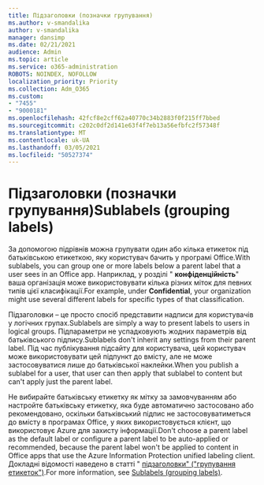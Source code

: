 ```yaml
---
title: Підзаголовки (позначки групування)
ms.author: v-smandalika
author: v-smandalika
manager: dansimp
ms.date: 02/21/2021
audience: Admin
ms.topic: article
ms.service: o365-administration
ROBOTS: NOINDEX, NOFOLLOW
localization_priority: Priority
ms.collection: Adm_O365
ms.custom:
- "7455"
- "9000181"
ms.openlocfilehash: 42fcf8e2cff62a40770c34b2883f0f215ff7bbed
ms.sourcegitcommit: c202c0df2d141e63f4f7eb13a56efbfc2f57348f
ms.translationtype: MT
ms.contentlocale: uk-UA
ms.lasthandoff: 03/05/2021
ms.locfileid: "50527374"
---
```

# <a name="sublabels-grouping-labels"></a><span data-ttu-id="9dbd6-102">Підзаголовки (позначки групування)</span><span class="sxs-lookup"><span data-stu-id="9dbd6-102">Sublabels (grouping labels)</span></span>

<span data-ttu-id="9dbd6-103">За допомогою підрівнів можна групувати один або кілька етикеток під батьківською етикеткою, яку користувач бачить у програмі Office.</span><span class="sxs-lookup"><span data-stu-id="9dbd6-103">With sublabels, you can group one or more labels below a parent label that a user sees in an Office app.</span></span> <span data-ttu-id="9dbd6-104">Наприклад, у розділі " **конфіденційність**" ваша організація може використовувати кілька різних міток для певних типів цієї класифікації.</span><span class="sxs-lookup"><span data-stu-id="9dbd6-104">For example, under **Confidential**, your organization might use several different labels for specific types of that classification.</span></span>

<span data-ttu-id="9dbd6-105">Підзаголовки – це просто спосіб представити надписи для користувачів у логічних групах.</span><span class="sxs-lookup"><span data-stu-id="9dbd6-105">Sublabels are simply a way to present labels to users in logical groups.</span></span> <span data-ttu-id="9dbd6-106">Підпараметри не успадковують жодних параметрів від батьківського підпису.</span><span class="sxs-lookup"><span data-stu-id="9dbd6-106">Sublabels don't inherit any settings from their parent label.</span></span> <span data-ttu-id="9dbd6-107">Під час публікування підсайту для користувача, цей користувач може використовувати цей підпункт до вмісту, але не може застосовуватися лише до батьківської наклейки.</span><span class="sxs-lookup"><span data-stu-id="9dbd6-107">When you publish a sublabel for a user, that user can then apply that sublabel to content but can't apply just the parent label.</span></span>

<span data-ttu-id="9dbd6-108">Не вибирайте батьківську етикетку як мітку за замовчуванням або настройте батьківську етикетку, яка буде автоматично застосовано або рекомендовано, оскільки батьківський підпис не застосовуватиметься до вмісту в програмах Office, у яких використовується клієнт, що використовує Azure для захисту інформації.</span><span class="sxs-lookup"><span data-stu-id="9dbd6-108">Don't choose a parent label as the default label or configure a parent label to be auto-applied or recommended, because the parent label won't be applied to content in Office apps that use the Azure Information Protection unified labeling client.</span></span> <span data-ttu-id="9dbd6-109">Докладні відомості наведено в статті " [підзаголовки" ("групування етикеток")](https://docs.microsoft.com/microsoft-365/compliance/sensitivity-labels).</span><span class="sxs-lookup"><span data-stu-id="9dbd6-109">For more information, see [Sublabels (grouping labels)](https://docs.microsoft.com/microsoft-365/compliance/sensitivity-labels).</span></span>